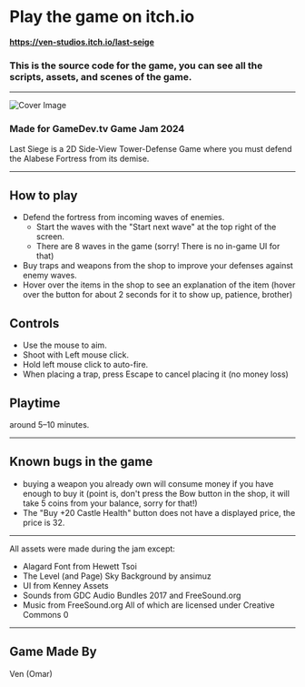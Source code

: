 # Play the game on itch.io

**https://ven-studios.itch.io/last-seige**

### This is the source code for the game, you can see all the scripts, assets, and scenes of the game.

---

![Cover Image](https://github.com/VenStudio/Last-Siege/assets/87476532/15a2c284-a4db-42ce-87db-7a20c0a67688)

### Made for GameDev.tv Game Jam 2024

Last Siege is a 2D Side-View Tower-Defense Game where you must defend the Alabese Fortress from its demise.

---

## How to play
- Defend the fortress from incoming waves of enemies.
  - Start the waves with the "Start next wave" at the top right of the screen.
  - There are 8 waves in the game (sorry! There is no in-game UI for that)
- Buy traps and weapons from the shop to improve your defenses against enemy waves.
- Hover over the items in the shop to see an explanation of the item (hover over the button for about 2 seconds for it to show up, patience, brother)

## Controls
- Use the mouse to aim.
- Shoot with Left mouse click.
- Hold left mouse click to auto-fire.
- When placing a trap, press Escape to cancel placing it (no money loss)

## Playtime
around 5–10 minutes.

---

## Known bugs in the game
- buying a weapon you already own will consume money if you have enough to buy it (point is, don't press the Bow button in the shop, it will take 5 coins from your balance, sorry for that!)
- The "Buy +20 Castle Health" button does not have a displayed price, the price is 32.

---

All assets were made during the jam except:
- Alagard Font from Hewett Tsoi
- The Level (and Page) Sky Background by ansimuz
- UI from Kenney Assets
- Sounds from GDC Audio Bundles 2017 and FreeSound.org
- Music from FreeSound.org
All of which are licensed under Creative Commons 0

---

## Game Made By
Ven (Omar)
